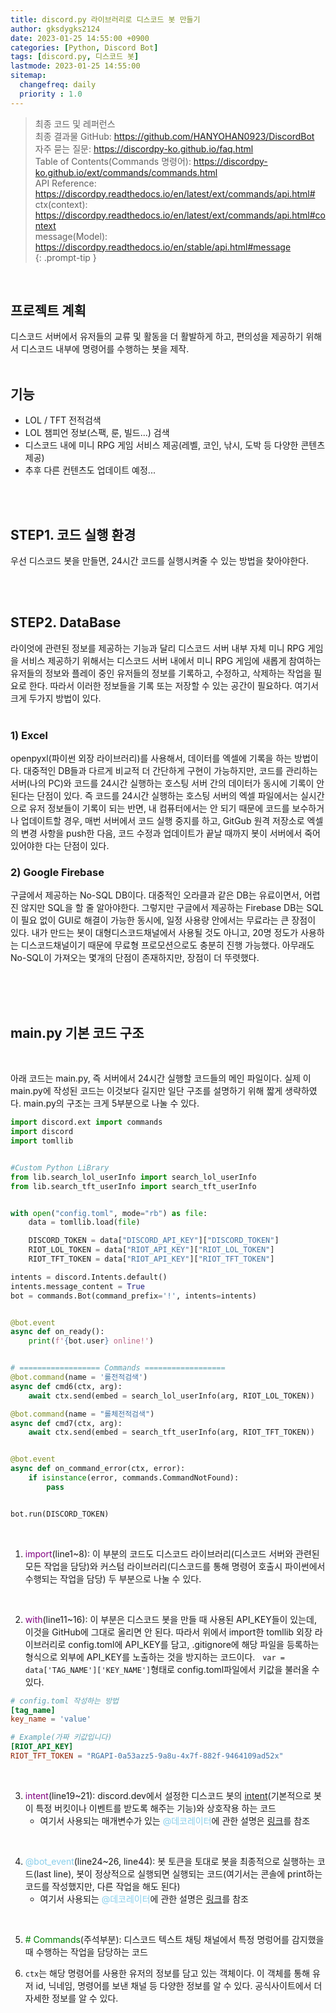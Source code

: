 ```yaml
---
title: discord.py 라이브러리로 디스코드 봇 만들기
author: gksdygks2124
date: 2023-01-25 14:55:00 +0900
categories: [Python, Discord Bot]
tags: [discord.py, 디스코드 봇]
lastmode: 2023-01-25 14:55:00
sitemap:
  changefreq: daily
  priority : 1.0
---
```

> 최종 코드 및 레퍼런스  
> 최종 결과물 GitHub: https://github.com/HANYOHAN0923/DiscordBot  
> 자주 묻는 질문: https://discordpy-ko.github.io/faq.html  
> Table of Contents(Commands 명령어): https://discordpy-ko.github.io/ext/commands/commands.html  
> API Reference: https://discordpy.readthedocs.io/en/latest/ext/commands/api.html#
> ctx(context): https://discordpy.readthedocs.io/en/latest/ext/commands/api.html#context  
> message(Model): https://discordpy.readthedocs.io/en/stable/api.html#message  
{: .prompt-tip }  

<br>

## <b>프로젝트 계획</b>
디스코드 서버에서 유저들의 교류 및 활동을 더 활발하게 하고, 편의성을 제공하기 위해서 디스코드 내부에 명령어를 수행하는 봇을 제작.  
<br>

## <b>기능</b>
- LOL / TFT 전적검색
- LOL 챔피언 정보(스팩, 룬, 빌드...) 검색
- 디스코드 내에 미니 RPG 게임 서비스 제공(레벨, 코인, 낚시, 도박 등 다양한 콘텐츠 제공)
- 추후 다른 컨텐츠도 업데이트 예정...
<br>
<br>

## <b>STEP1. 코드 실행 환경</b>
우선 디스코드 봇을 만들면, 24시간 코드를 실행시켜줄 수 있는 방법을 찾아야한다. 

<br>
<br>

## <b>STEP2. DataBase</b>
라이엇에 관련된 정보를 제공하는 기능과 달리 디스코드 서버 내부 자체 미니 RPG 게임을 서비스 제공하기 위해서는 디스코드 서버 내에서 미니 RPG 게임에 새롭게 참여하는 유저들의 정보와 플레이 중인 유저들의 정보를 기록하고, 수정하고, 삭제하는 작업을 필요로 한다. 따라서 이러한 정보들을 기록 또는 저장할 수 있는 공간이 필요하다. 여기서 크게 두가지 방법이 있다.  
<br>

### <b>1) Excel</b>
openpyxl(파이썬 외장 라이브러리)를 사용해서, 데이터를 엑셀에 기록을 하는 방법이다. 대중적인 DB들과 다르게 비교적 더 간단하게 구현이 가능하지만, 코드를 관리하는 서버(나의 PC)와 코드를 24시간 실행하는 호스팅 서버 간의 데이터가 동시에 기록이 안된다는 단점이 있다. 즉 코드를 24시간 실행하는 호스팅 서버의 엑셀 파일에서는 실시간으로 유저 정보들이 기록이 되는 반면, 내 컴퓨터에서는 안 되기 때문에 코드를 보수하거나 업데이트할 경우, 매번 서버에서 코드 실행 중지를 하고, GitGub 원격 저장소로 엑셀의 변경 사항을 push한 다음, 코드 수정과 업데이트가 끝날 때까지 봇이 서버에서 죽어있어야한 다는 단점이 있다.
<br>

### <b>2) Google Firebase</b>
구글에서 제공하는 No-SQL DB이다. 대중적인 오라클과 같은 DB는 유료이면서, 어렵진 않지만 SQL을 할 줄 알아야한다. 그렇지만 구글에서 제공하는 Firebase DB는 SQL이 필요 없이 GUI로 해결이 가능한 동시에, 일정 사용량 안에서는 무료라는 큰 장점이 있다. 내가 만드는 봇이 대형디스코드채널에서 사용될 것도 아니고, 20명 정도가 사용하는 디스코드채널이기 때문에 무료형 프로모션으로도 충분히 진행 가능했다. 아무래도 No-SQL이 가져오는 몇개의 단점이 존재하지만, 장점이 더 뚜렷했다.

<br>
<br>
<br>

## <b>main.py 기본 코드 구조</b>
<br>

아래 코드는 main.py, 즉 서버에서 24시간 실행할 코드들의 메인 파일이다. 실제 이 main.py에 작성된 코드는 이것보다 길지만 일단 구조를 설명하기 위해 짧게 생략하였다. main.py의 구조는 크게 5부분으로 나눌 수 있다.
```python
import discord.ext import commands
import discord
import tomllib


#Custom Python LiBrary
from lib.search_lol_userInfo import search_lol_userInfo
from lib.search_tft_userInfo import search_tft_userInfo


with open("config.toml", mode="rb") as file:
    data = tomllib.load(file)

    DISCORD_TOKEN = data["DISCORD_API_KEY"]["DISCORD_TOKEN"]
    RIOT_LOL_TOKEN = data["RIOT_API_KEY"]["RIOT_LOL_TOKEN"]
    RIOT_TFT_TOKEN = data["RIOT_API_KEY"]["RIOT_TFT_TOKEN"]

intents = discord.Intents.default()
intents.message_content = True
bot = commands.Bot(command_prefix='!', intents=intents)


@bot.event
async def on_ready():
    print(f'{bot.user} online!')


# ================== Commands ==================
@bot.command(name = '롤전적검색')
async def cmd6(ctx, arg):
    await ctx.send(embed = search_lol_userInfo(arg, RIOT_LOL_TOKEN))

@bot.command(name = "롤체전적검색")
async def cmd7(ctx, arg):
    await ctx.send(embed = search_tft_userInfo(arg, RIOT_TFT_TOKEN))


@bot.event
async def on_command_error(ctx, error):
    if isinstance(error, commands.CommandNotFound):
        pass


bot.run(DISCORD_TOKEN)
```
<br>

1) <span style="color:purple">import</span>(line1~8): 이 부분의 코드도 디스코드 라이브러리(디스코드 서버와 관련된 모든 작업을 담당)와 커스텀 라이브러리(디스코드를 통해 명령어 호출시 파이썬에서 수행되는 작업을 담당) 두 부분으로 나눌 수 있다.

<br>

2) <span style="color:purple">with</span>(line11~16): 이 부분은 디스코드 봇을 만들 때 사용된 API_KEY들이 있는데, 이것을 GitHub에 그대로 올리면 안 된다. 따라서 위에서 import한 tomllib 외장 라이브러리로 config.toml에 API_KEY를 담고, .gitignore에 해당 파일을 등록하는 형식으로 외부에 API_KEY를 노출하는 것을 방지하는 코드이다. &nbsp; ```var = data['TAG_NAME']['KEY_NAME']```형태로 config.toml파일에서 키값을 불러올 수 있다.
```toml
# config.toml 작성하는 방법
[tag_name]
key_name = 'value'

# Example(가짜 키값입니다)
[RIOT_API_KEY]
RIOT_TFT_TOKEN = "RGAPI-0a53azz5-9a8u-4x7f-882f-9464109ad52x"
```
<br>

3) <span style="color:purple">intent</span>(line19~21): discord.dev에서 설정한 디스코드 봇의 <a href="https://discordpy-ko.github.io/intents.html">intent</a>(기본적으로 봇이 특정 버킷이나 이벤트를 받도록 해주는 기능)와 상호작용 하는 코드
    - 여기서 사용되는 매개변수가 있는 <span style="color:skyblue">@데코레이터</span>에 관한 설명은 <a href="https://dojang.io/mod/page/view.php?id=2429">링크</a>를 참조

<br>

4) <span style="color:skyblue">@bot_event</span>(line24~26, line44): 봇 토큰을 토대로 봇을 최종적으로 실행하는 코드(last line), 봇이 정상적으로 실행되면 실행되는 코드(여기서는 콘솔에 print하는 코드를 작성했지만, 다른 작업을 해도 된다)
    - 여기서 사용되는 <span style="color:skyblue">@데코레이터</span>에 관한 설명은 <a href="https://hanyohan0923.github.io/posts/PythonDecorator/">링크</a>를 참조

<br>

5) <span style="color:green"># Commands</span>(주석부분): 디스코드 텍스트 채팅 채널에서 특정 명렁어를 감지했을 때 수행하는 작업을 담당하는 코드

6) `ctx`는 해당 명령어를 사용한 유저의 정보를 담고 있는 객체이다. 이 객체를 통해 유저 id, 닉네임, 명령어를 보낸 채널 등 다양한 정보를 알 수 있다. <a>공식사이트</a>에서 더 자세한 정보를 알 수 있다.